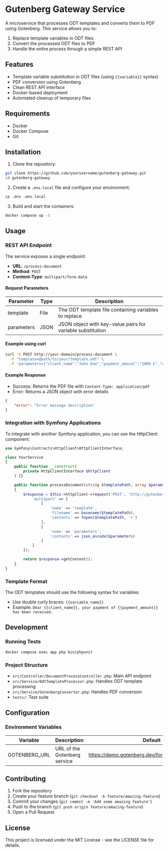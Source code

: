 # Gutenberg Gateway Service

A microservice that processes ODT templates and converts them to PDF using Gotenberg. This service allows you to:
1. Replace template variables in ODT files
2. Convert the processed ODT files to PDF
3. Handle the entire process through a simple REST API

## Features

- Template variable substitution in ODT files (using `{{variable}}` syntax)
- PDF conversion using Gotenberg
- Clean REST API interface
- Docker-based deployment
- Automated cleanup of temporary files

## Requirements

- Docker
- Docker Compose
- Git

## Installation

1. Clone the repository:
```bash
git clone https://github.com/yourusername/gutenberg-gateway.git
cd gutenberg-gateway
```

2. Create a `.env.local` file and configure your environment:
```bash
cp .env .env.local
```

3. Build and start the containers:
```bash
docker compose up -d
```

## Usage

### REST API Endpoint

The service exposes a single endpoint:

- **URL**: `/process-document`
- **Method**: `POST`
- **Content-Type**: `multipart/form-data`

#### Request Parameters

| Parameter  | Type   | Description |
|------------|--------|-------------|
| template   | File   | The ODT template file containing variables to replace |
| parameters | JSON   | JSON object with key-value pairs for variable substitution |

#### Example using curl

```bash
curl -X POST http://your-domain/process-document \
  -F "template=@path/to/your/template.odt" \
  -F 'parameters={"client_name":"John Doe","payment_amount":"1000 €","email":"john@example.com"}'
```

#### Example Response

- Success: Returns the PDF file with `Content-Type: application/pdf`
- Error: Returns a JSON object with error details
```json
{
    "error": "Error message description"
}
```

### Integration with Symfony Applications

To integrate with another Symfony application, you can use the HttpClient component:

```php
use Symfony\Contracts\HttpClient\HttpClientInterface;

class YourService
{
    public function __construct(
        private HttpClientInterface $httpClient
    ) {}

    public function processDocument(string $templatePath, array $parameters): string
    {
        $response = $this->httpClient->request('POST', 'http://gutenberg-gateway/process-document', [
            'multipart' => [
                [
                    'name' => 'template',
                    'filename' => basename($templatePath),
                    'contents' => fopen($templatePath, 'r')
                ],
                [
                    'name' => 'parameters',
                    'contents' => json_encode($parameters)
                ]
            ]
        ]);

        return $response->getContent();
    }
}
```

### Template Format

The ODT templates should use the following syntax for variables:
- Use double curly braces: `{{variable_name}}`
- Example: `Dear {{client_name}}, your payment of {{payment_amount}} has been received.`

## Development

### Running Tests

```bash
docker compose exec app php bin/phpunit
```

### Project Structure

- `src/Controller/DocumentProcessController.php`: Main API endpoint
- `src/Service/OdtTemplateProcessor.php`: Handles ODT template processing
- `src/Service/GotenbergConverter.php`: Handles PDF conversion
- `tests/`: Test suite

## Configuration

### Environment Variables

| Variable       | Description                  | Default                                              |
|---------------|------------------------------|------------------------------------------------------|
| GOTENBERG_URL | URL of the Gotenberg service | https://demo.gotenberg.dev/forms/libreoffice/convert |

## Contributing

1. Fork the repository
2. Create your feature branch (`git checkout -b feature/amazing-feature`)
3. Commit your changes (`git commit -m 'Add some amazing feature'`)
4. Push to the branch (`git push origin feature/amazing-feature`)
5. Open a Pull Request

## License

This project is licensed under the MIT License - see the LICENSE file for details. 